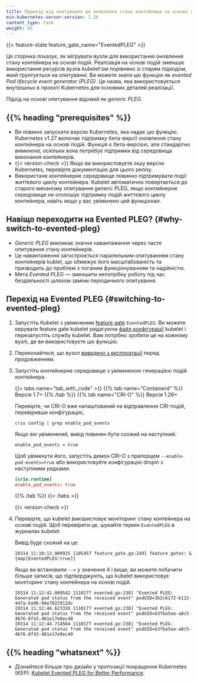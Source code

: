```yaml
---
title: Перехід від опитування до оновлення стану контейнера на основі подій CRI
min-kubernetes-server-version: 1.26
content_type: task
weight: 93
---
```


{{< feature-state feature_gate_name="EventedPLEG" >}}

<!-- overview -->

Ця сторінка показує, як мігрувати вузли для використання оновлення стану контейнера на основі подій. Реалізація на основі подій зменшує використання ресурсів вузла kubeletʼом порівняно зі старим підходом, який ґрунтується на опитуванні. Ви можете знати цю функцію як _evented Pod lifecycle event generator (PLEG)_. Це назва, яка використовується внутрішньо в проєкті Kubernetes для основних деталей реалізації.

Підхід на основі опитування відомий як _generic PLEG_.

## {{% heading "prerequisites" %}}

* Ви повинні запускати версію Kubernetes, яка надає цю функцію. Kubernetes v1.27 включає підтримку бета-версії оновлення стану контейнера на основі подій. Функція є бета-версією, але стандартно _вимкнена_, оскільки вона потребує підтримки від середовища виконання контейнерів.
* {{< version-check >}} Якщо ви використовуєте іншу версію Kubernetes, перевірте документацію для цього релізу.
* Використане контейнерне середовище повинно підтримувати події життєвого циклу контейнера. Kubelet автоматично повертається до старого механізму опитування generic PLEG, якщо контейнерне середовище не оголошує підтримку подій життєвого циклу контейнера, навіть якщо у вас увімкнено цей функціонал.

<!-- steps -->

## Навіщо переходити на Evented PLEG? {#why-switch-to-evented-pleg}

* _Generic PLEG_ викликає значне навантаження через часте опитування стану контейнерів.
* Це навантаження загострюється паралельним опитуванням стану контейнерів kublet, що обмежує його масштабованість та призводить до проблем з поганим функціонуванням та надійністю.
* Мета _Evented PLEG_ — зменшити непотрібну роботу під час бездіяльності шляхом заміни періодичного опитування.

## Перехід на Evented PLEG {#switching-to-evented-pleg}

1. Запустіть Kubelet з увімкненим [feature gate](/uk/docs/reference/command-line-tools-reference/feature-gates/) `EventedPLEG`. Ви можете керувати feature gate kubelet редагуючи [файл конфігурації](/uk/docs/tasks/administer-cluster/kubelet-config-file/) kubelet і перезапустіть службу kubelet. Вам потрібно зробити це на кожному вузлі, де ви використовуєте цю функцію.

2. Переконайтеся, що вузол [виведено з експлуатації](/uk/docs/tasks/administer-cluster/safely-drain-node/) перед продовженням.

3. Запустіть контейнерне середовище з увімкненою генерацією подій контейнера.

   {{< tabs name="tab_with_code" >}}
   {{% tab name="Containerd" %}}
   Версія 1.7+
   {{% /tab %}}
   {{% tab name="CRI-O" %}}
   Версія 1.26+

   Перевірте, чи CRI-O вже налаштований на відправлення CRI-подій, перевіривши конфігурацію,

   ```shell
   crio config | grep enable_pod_events
   ```

   Якщо він увімкнений, вивід повинен бути схожий на наступний:

   ```none
   enable_pod_events = true
   ```

   Щоб увімкнути його, запустіть демон CRI-O з прапорцем `--enable-pod-events=true` або використовуйте конфігурацію dropin з наступними рядками:

   ```toml
   [crio.runtime]
   enable_pod_events: true
   ```

   {{% /tab %}}
   {{< /tabs >}}

   {{< version-check >}}

4. Перевірте, що kubelet використовує моніторинг стану контейнера на основі подій. Щоб перевірити це, шукайте термін `EventedPLEG` в журналах kubelet.

   Вивід буде схожий на це:

   ```console
   I0314 11:10:13.909915 1105457 feature_gate.go:249] feature gates: &{map[EventedPLEG:true]}
   ```

   Якщо ви встановили `--v` у значення 4 і вище, ви можете побачити більше записів, що підтверджують, що kubelet використовує моніторинг стану контейнера на основі подій.

   ```console
   I0314 11:12:42.009542 1110177 evented.go:238] "Evented PLEG: Generated pod status from the received event" podUID=3b2c6172-b112-447a-ba96-94e7022912dc
   I0314 11:12:44.623326 1110177 evented.go:238] "Evented PLEG: Generated pod status from the received event" podUID=b3fba5ea-a8c5-4b76-8f43-481e17e8ec40
   I0314 11:12:44.714564 1110177 evented.go:238] "Evented PLEG: Generated pod status from the received event" podUID=b3fba5ea-a8c5-4b76-8f43-481e17e8ec40
   ```

## {{% heading "whatsnext" %}}

* Дізнайтеся більше про дизайн у пропозиції покращення Kubernetes (KEP): [Kubelet Evented PLEG for Better Performance](https://github.com/kubernetes/enhancements/blob/5b258a990adabc2ffdc9d84581ea6ed696f7ce6c/keps/sig-node/3386-kubelet-evented-pleg/README.md).
